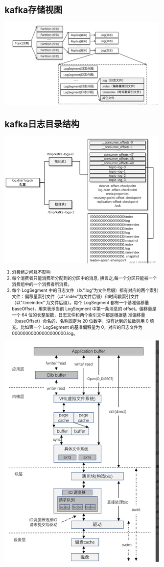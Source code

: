 


# kafka存储视图
![kafka日志目录结构](./kafka存储视图.png)

# kafka日志目录结构
![kafka日志目录结构](./kafka日志目录结构.png)

1. 消费组之间互不影响
2. 每个消费者只能消费所分配到的分区中的消息, 换言之,每一个分区只能被一个消费组中的一个消费者所消费。
3. 每个 LogSegment 中的日志文件（以“.log”为文件后缀）都有对应的两个索引文件：偏移量索引文件（以“.index”为文件后缀）和时间戳索引文件（以“.timeindex” 为文件后缀）。每个 LogSegment 都有一个基准偏移量 baseOffset，用来表示当前 LogSegment 中第一条消息的 offset。偏移量是一个 64 位的长整型数，日志文件和两个索引文件都是根据基 准偏移量（baseOffset）命名的，名称固定为 20 位数字，没有达到的位数则用 0 填充。比如第一个 LogSegment 的基准偏移量为 0，对应的日志文件为 00000000000000000000.log。

![io各层.png](./io各层.png)
